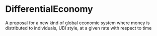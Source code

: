 # DifferentialEconomy
A proposal for a new kind of global economic system where money is distributed to individuals, UBI style, at a given rate with respect to time
